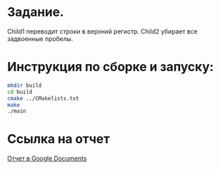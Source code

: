 # Задание.
Child1 переводит строки в верхний регистр. Child2 убирает все задвоенные пробелы.
# Инструкция по сборке и запуску:
```sh
mkdir build
cd build
cmake ../CMakelists.txt
make
./main
```
# Ссылка на отчет
[Отчет в Google Documents](https://docs.google.com/document/d/1as-THK7k5dsdXGc3j-ieB2D-ivuMEjZL/edit?usp=sharing&ouid=101030734348693683939&rtpof=true&sd=true)